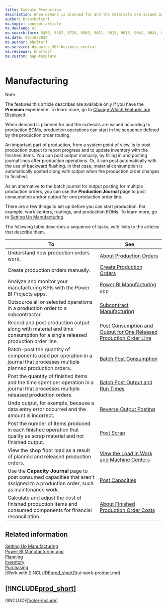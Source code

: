 ```yaml
---
title: Execute Production
description: When demand is planned for and the materials are issued according to production BOMs, the production operations can start.
author: brentholtorf
ms.topic: concept-article
ms.devlang: al
ms.search.form: 5406, 5407, 5728, 8903, 9011, 9012, 9013, 9041, 9044, 9047, 9323, 9324, 9325, 9326, 9327, 37040, 37041, 37042, 37043, 37044, 37045, 37046, 37047, 37048, 37049, 37055, 99000784, 99000785
ms.date: 09/10/2024
ms.author: bholtorf
ms.service: dynamics-365-business-central
ms.reviewer: bholtorf
ms.custom: bap-template
---
```

# Manufacturing

> [!NOTE]
> The features this article describes are available only if you have the **Premium** experience. To learn more, go to [Change Which Features are Displayed](ui-experiences.md).

When demand is planned for and the materials are issued according to production BOMs, production operations can start in the sequence defined by the production order routing.  

An important part of production, from a system point of view, is to post production output to report progress and to update inventory with the finished items. You can post output manually, by filling in and posting journal lines after production operations. Or, it can post automatically with the use of backward flushing. In that case, material consumption is automatically posted along with output when the production order changes to finished.  

As an alternative to the batch journal for output posting for multiple production orders, you can use the **Production Journal** page to post consumption and/or output for one production order line.

There are a few things to set up before you can start production. For example, work centers, routings, and production BOMs. To learn more, go to [Setting Up Manufacturing](production-configure-production-processes.md).

The following table describes a sequence of tasks, with links to the articles that describe them.  

|**To**|**See**|  
|------------|-------------|  
|Understand how production orders work.|[About Production Orders](production-about-production-orders.md)|
|Create production orders manually.|[Create Production Orders](production-how-to-create-production-orders.md)|
| Analyze and monitor your manufacturing KPIs with the Power BI Projects apps. | [Power BI Manufacturing app](manufacturing-powerbi-app.md) |
|Outsource all or selected operations in a production order to a subcontractor.|[Subcontract Manufacturing](production-how-to-subcontract-manufacturing.md)|
|Record and post production output along with material and time consumption for a single released production order line.|[Post Consumption and Output for One Released Production Order Line](production-how-to-register-consumption-and-output.md)|  
|Batch-post the quantity of components used per operation in a journal that processes multiple planned production orders.|[Batch Post Consumption](production-how-to-post-consumption.md)|
|Post the quantity of finished items and the time spent per operation in a journal that processes multiple released production orders.|[Batch Post Output and Run Times](production-how-to-post-output-quantity.md)|
|Undo output, for example, because a data entry error occurred and the amount is incorrect.  |[Reverse Output Posting](production-how-to-reverse-output-posting.md)|  
|Post the number of items produced in each finished operation that qualify as scrap material and not finished output.|[Post Scrap](production-how-to-post-scrap.md)|
|View the shop floor load as a result of planned and released production orders.|[View the Load in Work and Machine Centers](production-how-to-view-the-load-on-work-centers.md)|  
|Use the **Capacity Journal** page to post consumed capacities that aren't assigned to a production order, such as maintenance work.|[Post Capacities](production-how-to-post-capacities.md)|  
|Calculate and adjust the cost of finished production items and consumed components for financial reconciliation.|[About Finished Production Order Costs](finance-about-finished-production-order-costs.md)|  

## Related information

[Setting Up Manufacturing](production-configure-production-processes.md)  
[Power BI Manufacturing app](manufacturing-powerbi-app.md)  
[Planning](production-planning.md)  
[Inventory](inventory-manage-inventory.md)  
[Purchasing](purchasing-manage-purchasing.md)  
[Work with [!INCLUDE[prod_short](includes/prod_short.md)]](ui-work-product.md)

## [!INCLUDE[prod_short](includes/free_trial_md.md)]  


[!INCLUDE[footer-include](includes/footer-banner.md)]
